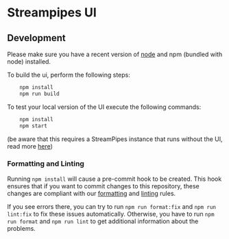 <!--
  ~ Licensed to the Apache Software Foundation (ASF) under one or more
  ~ contributor license agreements.  See the NOTICE file distributed with
  ~ this work for additional information regarding copyright ownership.
  ~ The ASF licenses this file to You under the Apache License, Version 2.0
  ~ (the "License"); you may not use this file except in compliance with
  ~ the License.  You may obtain a copy of the License at
  ~
  ~    http://www.apache.org/licenses/LICENSE-2.0
  ~
  ~ Unless required by applicable law or agreed to in writing, software
  ~ distributed under the License is distributed on an "AS IS" BASIS,
  ~ WITHOUT WARRANTIES OR CONDITIONS OF ANY KIND, either express or implied.
  ~ See the License for the specific language governing permissions and
  ~ limitations under the License.
  ~
  -->

# Streampipes UI

## Development

Please make sure you have a recent version of [node](https://nodejs.org/en/) and npm (bundled with node) installed.

To build the ui, perform the following steps:

```bash
    npm install
    npm run build
```

To test your local version of the UI execute the following commands:

```bash
    npm install
    npm start
```

(be aware that this requires a StreamPipes instance that runs without the UI, read more [here](https://cwiki.apache.org/confluence/display/STREAMPIPES/UI))

### Formatting and Linting

Running `npm install` will cause a pre-commit hook to be created.
This hook ensures that if you want to commit changes to this repository, these changes are compliant with our [formatting](https://prettier.io/) and [linting](https://eslint.org/) rules.

If you see errors there, you can try to run `npm run format:fix` and `npm run lint:fix` to fix these issues automatically. Otherwise, you have to run `npm run format` and `npm run lint` to get additional information about the problems.
